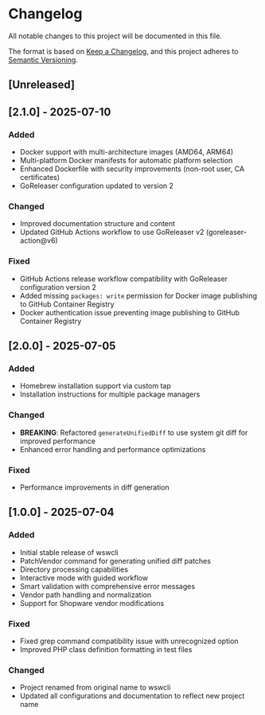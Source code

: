 # Changelog

All notable changes to this project will be documented in this file.

The format is based on [Keep a Changelog](https://keepachangelog.com/en/1.0.0/),
and this project adheres to [Semantic Versioning](https://semver.org/spec/v2.0.0.html).

## [Unreleased]

## [2.1.0] - 2025-07-10

### Added
- Docker support with multi-architecture images (AMD64, ARM64)
- Multi-platform Docker manifests for automatic platform selection
- Enhanced Dockerfile with security improvements (non-root user, CA certificates)
- GoReleaser configuration updated to version 2

### Changed
- Improved documentation structure and content
- Updated GitHub Actions workflow to use GoReleaser v2 (goreleaser-action@v6)

### Fixed
- GitHub Actions release workflow compatibility with GoReleaser configuration version 2
- Added missing `packages: write` permission for Docker image publishing to GitHub Container Registry
- Docker authentication issue preventing image publishing to GitHub Container Registry

## [2.0.0] - 2025-07-05

### Added
- Homebrew installation support via custom tap
- Installation instructions for multiple package managers

### Changed
- **BREAKING**: Refactored `generateUnifiedDiff` to use system git diff for improved performance
- Enhanced error handling and performance optimizations

### Fixed
- Performance improvements in diff generation

## [1.0.0] - 2025-07-04

### Added
- Initial stable release of wswcli
- PatchVendor command for generating unified diff patches
- Directory processing capabilities
- Interactive mode with guided workflow
- Smart validation with comprehensive error messages
- Vendor path handling and normalization
- Support for Shopware vendor modifications

### Fixed
- Fixed grep command compatibility issue with unrecognized option
- Improved PHP class definition formatting in test files

### Changed
- Project renamed from original name to wswcli
- Updated all configurations and documentation to reflect new project name
